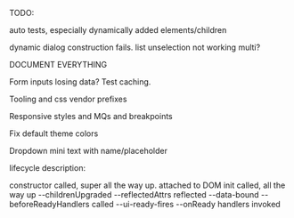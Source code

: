TODO:

auto tests, especially dynamically added elements/children

dynamic dialog construction fails.
list unselection not working multi?

DOCUMENT EVERYTHING

Form inputs losing data? Test caching.

Tooling and css vendor prefixes

Responsive styles and MQs and breakpoints

Fix default theme colors

Dropdown mini text with name/placeholder

lifecycle description:

constructor called, super all the way up.
attached to DOM
init called, all the way up
  --childrenUpgraded
  --reflectedAttrs reflected
  --data-bound
  --beforeReadyHandlers called
  --ui-ready-fires
  --onReady handlers invoked
